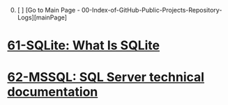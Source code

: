 
00. [ ] [Go to Main Page - 00-Index-of-GitHub-Public-Projects-Repository-Logs][mainPage]

# [61-SQLite: What Is SQLite](https://www.sqlitetutorial.net/what-is-sqlite/)

# [62-MSSQL: SQL Server technical documentation](https://docs.microsoft.com/tr-tr/sql/sql-server/?view=sql-server-ver15)
